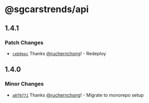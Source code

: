 # @sgcarstrends/api

## 1.4.1

### Patch Changes

- [`ceb9eec`](https://github.com/sgcarstrends/backend/commit/ceb9eec2dcb0f051b420e5a5b7bec94bc3d7b75c) Thanks [@ruchernchong](https://github.com/ruchernchong)! - Redeploy

## 1.4.0

### Minor Changes

- [`a8f0771`](https://github.com/sgcarstrends/backend/commit/a8f07710fa0fdbd58f9c20e0cf7b79d86afe8b0b) Thanks [@ruchernchong](https://github.com/ruchernchong)! - Migrate to monorepo setup
